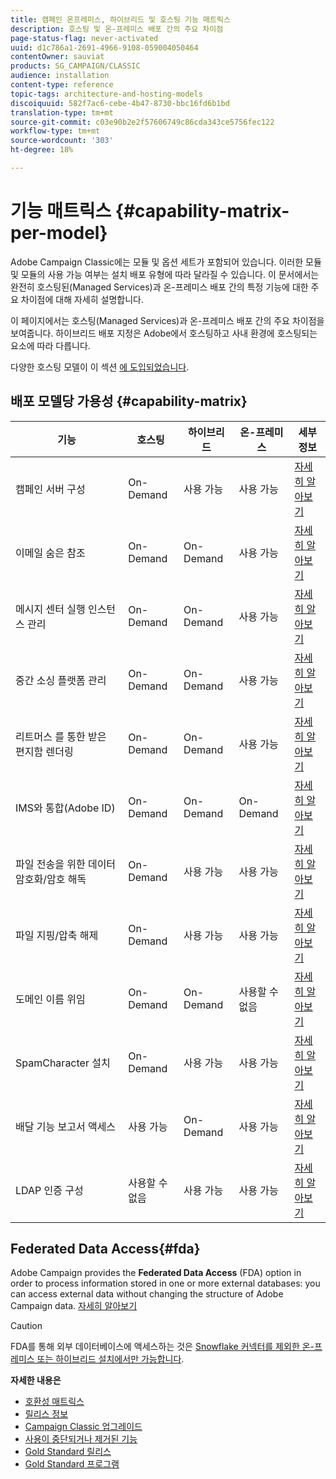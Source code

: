 ```yaml
---
title: 캠페인 온프레미스, 하이브리드 및 호스팅 기능 매트릭스
description: 호스팅 및 온-프레미스 배포 간의 주요 차이점
page-status-flag: never-activated
uuid: d1c786a1-2691-4966-9108-059004050464
contentOwner: sauviat
products: SG_CAMPAIGN/CLASSIC
audience: installation
content-type: reference
topic-tags: architecture-and-hosting-models
discoiquuid: 582f7ac6-cebe-4b47-8730-bbc16fd6b1bd
translation-type: tm+mt
source-git-commit: c03e90b2e2f57606749c86cda343ce5756fec122
workflow-type: tm+mt
source-wordcount: '303'
ht-degree: 18%

---
```



# 기능 매트릭스 {#capability-matrix-per-model}

Adobe Campaign Classic에는 모듈 및 옵션 세트가 포함되어 있습니다. 이러한 모듈 및 모듈의 사용 가능 여부는 설치 배포 유형에 따라 달라질 수 있습니다. 이 문서에서는 완전히 호스팅된(Managed Services)과 온-프레미스 배포 간의 특정 기능에 대한 주요 차이점에 대해 자세히 설명합니다.

이 페이지에서는 호스팅(Managed Services)과 온-프레미스 배포 간의 주요 차이점을 보여줍니다. 하이브리드 배포 지정은 Adobe에서 호스팅하고 사내 환경에 호스팅되는 요소에 따라 다릅니다.

다양한 호스팅 모델이 이 섹션 [에 도입되었습니다](../../installation/using/hosting-models.md).

## 배포 모델당 가용성 {#capability-matrix}

| 기능 | 호스팅 | 하이브리드 | 온-프레미스 | 세부 정보 |
|-----------------------------------------------|------------------|-----------|---------------|-----------------------------------------------------------------------------------------------------------------------------------------------------------------------------------------------------------------------|
| 캠페인 서버 구성 | On-Demand | 사용 가능 | 사용 가능 | [자세히 알아보기](../../installation/using/the-server-configuration-file.md) |
| 이메일 숨은 참조 | On-Demand | On-Demand | 사용 가능 | [자세히 알아보기](../../installation/using/email-archiving.md) |
| 메시지 센터 실행 인스턴스 관리 | On-Demand | On-Demand | 사용 가능 | [자세히 알아보기](../../message-center/using/about-transactional-messaging.md) |
| 중간 소싱 플랫폼 관리 | On-Demand | On-Demand | 사용 가능 | [자세히 알아보기](../../installation/using/mid-sourcing-server.md) |
| 리트머스 를 통한 받은 편지함 렌더링 | On-Demand | On-Demand | 사용 가능 | [자세히 알아보기](../../delivery/using/inbox-rendering.md) |
| IMS와 통합(Adobe ID) | On-Demand | On-Demand | On-Demand | [자세히 알아보기](../../integrations/using/about-adobe-id.md) |
| 파일 전송을 위한 데이터 암호화/암호 해독 | On-Demand | 사용 가능 | 사용 가능 | [자세히 알아보기](../../workflow/using/importing-data.md#unzipping-or-decrypting-a-file-before-processing) |
| 파일 지핑/압축 해제 | On-Demand | 사용 가능 | 사용 가능 | [자세히 알아보기](../../workflow/using/importing-data.md#unzipping-or-decrypting-a-file-before-processing) |
| 도메인 이름 위임 | On-Demand | On-Demand | 사용할 수 없음 | [자세히 알아보기](https://helpx.adobe.com/kr/campaign/kb/domain-name-delegation.html) |
| SpamCharacter 설치 | On-Demand | 사용 가능 | 사용 가능 | [자세히 알아보기](../../delivery/using/spamassassin.md) |
| 배달 기능 보고서 액세스 | 사용 가능 | On-Demand | 사용 가능 | [자세히 알아보기](../../delivery/using/monitoring-deliverability.md) |
| LDAP 인증 구성 | 사용할 수 없음 | 사용 가능 | 사용 가능 | [자세히 알아보기](../../installation/using/connecting-through-ldap.md) |


## Federated Data Access{#fda}

Adobe Campaign provides the **Federated Data Access** (FDA) option in order to process information stored in one or more external databases: you can access external data without changing the structure of Adobe Campaign data. [자세히 알아보기](../../platform/using/about-fda.md)

>[!CAUTION]
>
>FDA를 통해 외부 데이터베이스에 액세스하는 것은 [Snowflake 커넥터를 제외한 온-프레미스 또는 하이브리드 설치에서만 가능합니다](../../platform/using/specific-configuration-database.md#configure-access-to-snowflake).


**자세한 내용은**

* [호환성 매트릭스](../../rn/using/compatibility-matrix.md)
* [릴리스 정보](../../rn/using/latest-release.md)
* [Campaign Classic 업그레이드](../../rn/using/rn-overview.md)
* [사용이 중단되거나 제거된 기능](../../rn/using/deprecated-features.md)
* [Gold Standard 릴리스](../../rn/using/gold-standard.md)
* [Gold Standard 프로그램](https://helpx.adobe.com/kr/campaign/kb/gold-standard.html)
